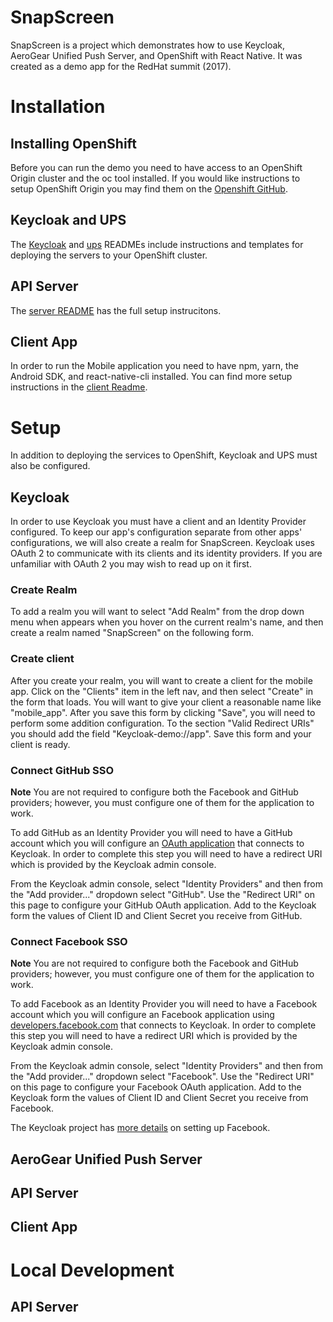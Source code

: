 # SnapScreen 
SnapScreen is a project which demonstrates how to use Keycloak, AeroGear Unified Push Server, and OpenShift with React Native. It was created as a demo app for the RedHat summit (2017).  

# Installation

## Installing OpenShift

Before you can run the demo you need to have access to an OpenShift Origin cluster and the oc tool installed.  If you would like instructions to setup OpenShift Origin you may find them on the [Openshift GitHub](https://github.com/openshift/origin/blob/master/docs/cluster_up_down.md).

## Keycloak and UPS

The [Keycloak](./Keycloak/README.md) and [ups](./ups/README.md) READMEs include instructions and templates for deploying the servers to your OpenShift cluster.

## API Server

The [server README](./server/README.md) has the full setup instrucitons.

## Client App

In order to run the Mobile application you need to have npm, yarn, the Android SDK, and react-native-cli installed.  You can find more setup instructions in the [client Readme](./client/README.md).

# Setup

In addition to deploying the services to OpenShift, Keycloak and UPS must also be configured.

## Keycloak

In order to use Keycloak you must have a client and an Identity Provider configured.  To keep our app's configuration separate from other apps' configurations, we will also create a realm for SnapScreen.  Keycloak uses OAuth 2 to communicate with its clients and its identity providers.  If you are unfamiliar with OAuth 2 you may wish to read up on it first.

### Create Realm

To add a realm you will want to select "Add Realm" from the drop down menu when appears when you hover on the current realm's name, and then create a realm named "SnapScreen" on the following form.

### Create client

After you create your realm, you will want to create a client for the mobile app.  Click on the "Clients" item in the left nav, and then select "Create" in the form that loads.  You will want to give your client a reasonable name like "mobile_app".  After you save this form by clicking "Save", you will need to perform some addition configuration.  To the section "Valid Redirect URIs" you should add the field "Keycloak-demo://app".  Save this form and your client is ready.

### Connect GitHub SSO

**Note** You are not required to configure both the Facebook and GitHub providers; however, you must configure one of them for the application to work.

To add GitHub as an Identity Provider you will need to have a GitHub account which you will configure an [OAuth application](https://github.com/settings/developers) that connects to Keycloak. In order to complete this step you will need to have a redirect URI which is provided by the Keycloak admin console. 

From the Keycloak admin console, select "Identity Providers" and then from the "Add provider..." dropdown select "GitHub".  Use the "Redirect URI" on this page to configure your GitHub OAuth application.  Add to the Keycloak form the values of Client ID and Client Secret you receive from GitHub.

### Connect Facebook SSO

**Note** You are not required to configure both the Facebook and GitHub providers; however, you must configure one of them for the application to work.

To add Facebook as an Identity Provider you will need to have a Facebook account which you will configure an Facebook application using [developers.facebook.com](https://developers.facebook.com/) that connects to Keycloak. In order to complete this step you will need to have a redirect URI which is provided by the Keycloak admin console. 

From the Keycloak admin console, select "Identity Providers" and then from the "Add provider..." dropdown select "Facebook".  Use the "Redirect URI" on this page to configure your Facebook OAuth application.  Add to the Keycloak form the values of Client ID and Client Secret you receive from Facebook.

The Keycloak project has [more details](https://github.com/keycloak/keycloak/tree/master/examples/broker/facebook-authentication#make-sure-youve-set-up-a-application-in-facebook) on setting up Facebook.

## AeroGear Unified Push Server



## API Server

## Client App

# Local Development

## API Server
